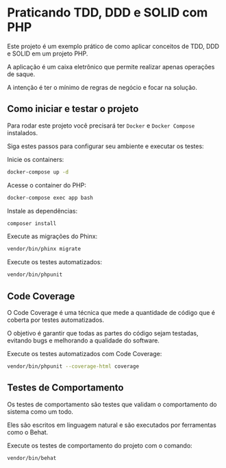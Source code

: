 # Praticando TDD, DDD e SOLID com PHP

Este projeto é um exemplo prático de como aplicar conceitos de TDD, DDD e SOLID em um projeto PHP.

A aplicação é um caixa eletrônico que permite realizar apenas operações de saque.

A intenção é ter o mínimo de regras de negócio e focar na solução.

## Como iniciar e testar o projeto

Para rodar este projeto você precisará ter `Docker` e `Docker Compose` instalados.

Siga estes passos para configurar seu ambiente e executar os testes:

Inicie os containers:

```bash
docker-compose up -d
```

Acesse o container do PHP:

```bash
docker-compose exec app bash
```

Instale as dependências:

```bash
composer install
```

Execute as migrações do Phinx:

```bash
vendor/bin/phinx migrate
```

Execute os testes automatizados:

```bash
vendor/bin/phpunit
```

## Code Coverage

O Code Coverage é uma técnica que mede a quantidade de código que é coberta por testes automatizados.

O objetivo é garantir que todas as partes do código sejam testadas, evitando bugs e melhorando a qualidade do software.

Execute os testes automatizados com Code Coverage:

```bash
vendor/bin/phpunit --coverage-html coverage
```

## Testes de Comportamento

Os testes de comportamento são testes que validam o comportamento do sistema como um todo.

Eles são escritos em linguagem natural e são executados por ferramentas como o Behat.

Execute os testes de comportamento do projeto com o comando:

```bash
vendor/bin/behat
```

